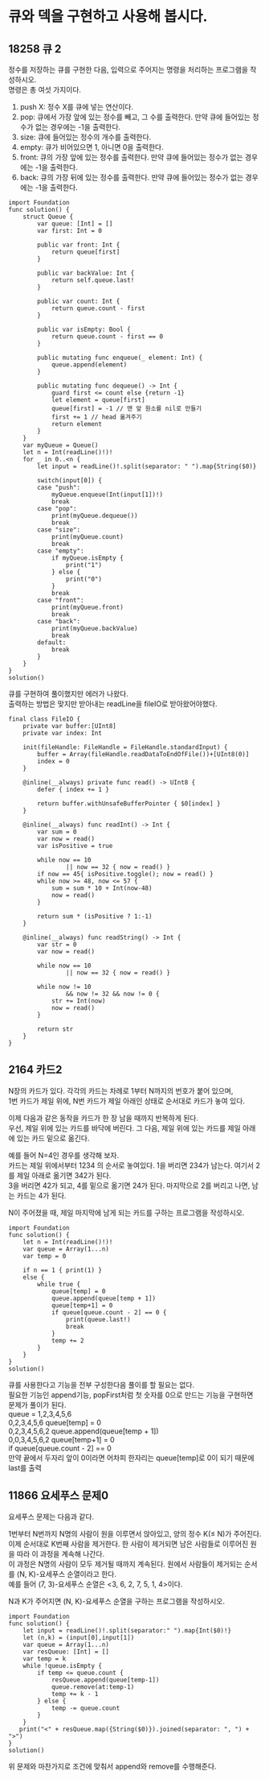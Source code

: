 # 큐와 덱을 구현하고 사용해 봅시다.

## 18258 큐 2
정수를 저장하는 큐를 구현한 다음, 입력으로 주어지는 명령을 처리하는 프로그램을 작성하시오.   
명령은 총 여섯 가지이다.   
   
1. push X: 정수 X를 큐에 넣는 연산이다.
2. pop: 큐에서 가장 앞에 있는 정수를 빼고, 그 수를 출력한다. 만약 큐에 들어있는 정수가 없는 경우에는 -1을 출력한다.
3. size: 큐에 들어있는 정수의 개수를 출력한다.
4. empty: 큐가 비어있으면 1, 아니면 0을 출력한다.
5. front: 큐의 가장 앞에 있는 정수를 출력한다. 만약 큐에 들어있는 정수가 없는 경우에는 -1을 출력한다.
6. back: 큐의 가장 뒤에 있는 정수를 출력한다. 만약 큐에 들어있는 정수가 없는 경우에는 -1을 출력한다.
```
import Foundation
func solution() {
    struct Queue {
        var queue: [Int] = []
        var first: Int = 0
        
        public var front: Int {
            return queue[first]
        }
        
        public var backValue: Int {
            return self.queue.last!
        }
        
        public var count: Int {
            return queue.count - first
        }
        
        public var isEmpty: Bool {
            return queue.count - first == 0
        }
        
        public mutating func enqueue(_ element: Int) {
            queue.append(element)
        }
        
        public mutating func dequeue() -> Int {
            guard first <= count else {return -1}
            let element = queue[first]
            queue[first] = -1 // 맨 앞 원소를 nil로 만들기
            first += 1 // head 옮겨주기
            return element
        }
    }
    var myQueue = Queue()
    let n = Int(readLine()!)!
    for _ in 0..<n {
        let input = readLine()!.split(separator: " ").map{String($0)}
        
        switch(input[0]) {
        case "push":
            myQueue.enqueue(Int(input[1])!)
            break
        case "pop":
            print(myQueue.dequeue())
            break
        case "size":
            print(myQueue.count)
            break
        case "empty":
            if myQueue.isEmpty {
                print("1")
            } else {
                print("0")
            }
            break
        case "front":
            print(myQueue.front)
            break
        case "back":
            print(myQueue.backValue)
            break
        default:
            break
        }
    }
}
solution()
```
큐를 구현하여 풀이했지만 에러가 나왔다.   
출력하는 방법은 맞지만 받아내는 readLine을 fileIO로 받아왔어야했다.   
```
final class FileIO {
    private var buffer:[UInt8]
    private var index: Int
    
    init(fileHandle: FileHandle = FileHandle.standardInput) {
        buffer = Array(fileHandle.readDataToEndOfFile())+[UInt8(0)]
        index = 0
    }
    
    @inline(__always) private func read() -> UInt8 {
        defer { index += 1 }
        
        return buffer.withUnsafeBufferPointer { $0[index] }
    }
    
    @inline(__always) func readInt() -> Int {
        var sum = 0
        var now = read()
        var isPositive = true
        
        while now == 10
                || now == 32 { now = read() }
        if now == 45{ isPositive.toggle(); now = read() }
        while now >= 48, now <= 57 {
            sum = sum * 10 + Int(now-48)
            now = read()
        }
        
        return sum * (isPositive ? 1:-1)
    }
    
    @inline(__always) func readString() -> Int {
        var str = 0
        var now = read()
        
        while now == 10
                || now == 32 { now = read() }
        
        while now != 10
                && now != 32 && now != 0 {
            str += Int(now)
            now = read()
        }
        
        return str
    }
}
```
## 2164 카드2
N장의 카드가 있다. 각각의 카드는 차례로 1부터 N까지의 번호가 붙어 있으며,   
1번 카드가 제일 위에, N번 카드가 제일 아래인 상태로 순서대로 카드가 놓여 있다.   
   
이제 다음과 같은 동작을 카드가 한 장 남을 때까지 반복하게 된다.   
우선, 제일 위에 있는 카드를 바닥에 버린다. 그 다음, 제일 위에 있는 카드를 제일 아래에 있는 카드 밑으로 옮긴다.   
   
예를 들어 N=4인 경우를 생각해 보자.   
카드는 제일 위에서부터 1234 의 순서로 놓여있다. 1을 버리면 234가 남는다. 여기서 2를 제일 아래로 옮기면 342가 된다.   
3을 버리면 42가 되고, 4를 밑으로 옮기면 24가 된다. 마지막으로 2를 버리고 나면, 남는 카드는 4가 된다.   
   
N이 주어졌을 때, 제일 마지막에 남게 되는 카드를 구하는 프로그램을 작성하시오.   
```
import Foundation
func solution() {
    let n = Int(readLine()!)!
    var queue = Array(1...n)
    var temp = 0
    
    if n == 1 { print(1) }
    else {
    	while true {
			queue[temp] = 0
			queue.append(queue[temp + 1])
			queue[temp+1] = 0
			if queue[queue.count - 2] == 0 {
				print(queue.last!)
				break
			}
			temp += 2
    	}
    }
}
solution()

```
큐를 사용한다고 기능을 전부 구성한다음 풀이를 할 필요는 없다.   
필요한 기능인 append기능, popFirst처럼 첫 숫자를 0으로 만드는 기능을 구현하면 문제가 풀이가 된다.   
queue = 1,2,3,4,5,6   
0,2,3,4,5,6 queue[temp] = 0   
0,2,3,4,5,6,2 queue.append(queue[temp + 1])   
0,0,3,4,5,6,2 queue[temp+1] = 0   
if queue[queue.count - 2] == 0   
만약 끝에서 두자리 앞이 0이라면 어차피 한자리는 queue[temp]로 0이 되기 때문에 last를 출력   

## 11866 요세푸스 문제0
요세푸스 문제는 다음과 같다.   
   
1번부터 N번까지 N명의 사람이 원을 이루면서 앉아있고, 양의 정수 K(≤ N)가 주어진다.   
이제 순서대로 K번째 사람을 제거한다. 한 사람이 제거되면 남은 사람들로 이루어진 원을 따라 이 과정을 계속해 나간다.   
이 과정은 N명의 사람이 모두 제거될 때까지 계속된다. 원에서 사람들이 제거되는 순서를 (N, K)-요세푸스 순열이라고 한다.   
예를 들어 (7, 3)-요세푸스 순열은 <3, 6, 2, 7, 5, 1, 4>이다.   
   
N과 K가 주어지면 (N, K)-요세푸스 순열을 구하는 프로그램을 작성하시오.   
```
import Foundation
func solution() {
    let input = readLine()!.split(separator:" ").map{Int($0)!}
    let (n,k) = (input[0],input[1])
    var queue = Array(1...n)
    var resQueue: [Int] = []
    var temp = k
    while !queue.isEmpty {
        if temp <= queue.count {
        	resQueue.append(queue[temp-1])
        	queue.remove(at:temp-1)
        	temp += k - 1
        } else {
        	temp -= queue.count
        }
    }
   print("<" + resQueue.map({String($0)}).joined(separator: ", ") + ">")
}
solution()
```
위 문제와 마찬가지로 조건에 맞춰서 append와 remove를 수행해준다.   
